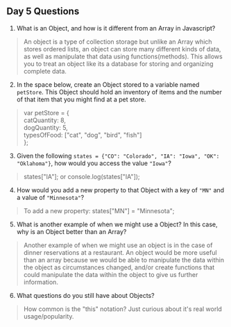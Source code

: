 ## Day 5 Questions

1. What is an Object, and how is it different from an Array in Javascript?
>An object is a type of collection storage but unlike an Array which stores ordered lists, an object can store many different kinds of data, as well as manipulate that data using functions(methods). This allows you to treat an object like its a database for storing and organizing complete data.

2. In the space below, create an Object stored to a variable named `petStore`.  This Object should hold an inventory of items and the number of that item that you might find at a pet store.
> var petStore = { <br>
>    catQuantity: 8,<br>
>    dogQuantity: 5,<br>
>    typesOfFood: ["cat", "dog", "bird", "fish"]<br>
> };

3. Given the following `states = {"CO": "Colorado", "IA": "Iowa", "OK": "Oklahoma"}`, how would you access the value `"Iowa"`?
> states["IA"];  or console.log(states["IA"]);

4. How would you add a new property to that Object with a key of `"MN"` and a value of `"Minnesota"`?
> To add a new property:  states["MN"] = "Minnesota";

5. What is another example of when we might use a Object?  In this case, why is an Object better than an Array?
> Another example of when we might use an object is in the case of dinner reservations at a restaurant. An object would be more useful than an array because we would be able to manipulate the data within the object as circumstances changed, and/or create functions that could manipulate the data within the object to give us further information.

6. What questions do you still have about Objects?
> How common is the "this" notation? Just curious about it's real world usage/popularity.
